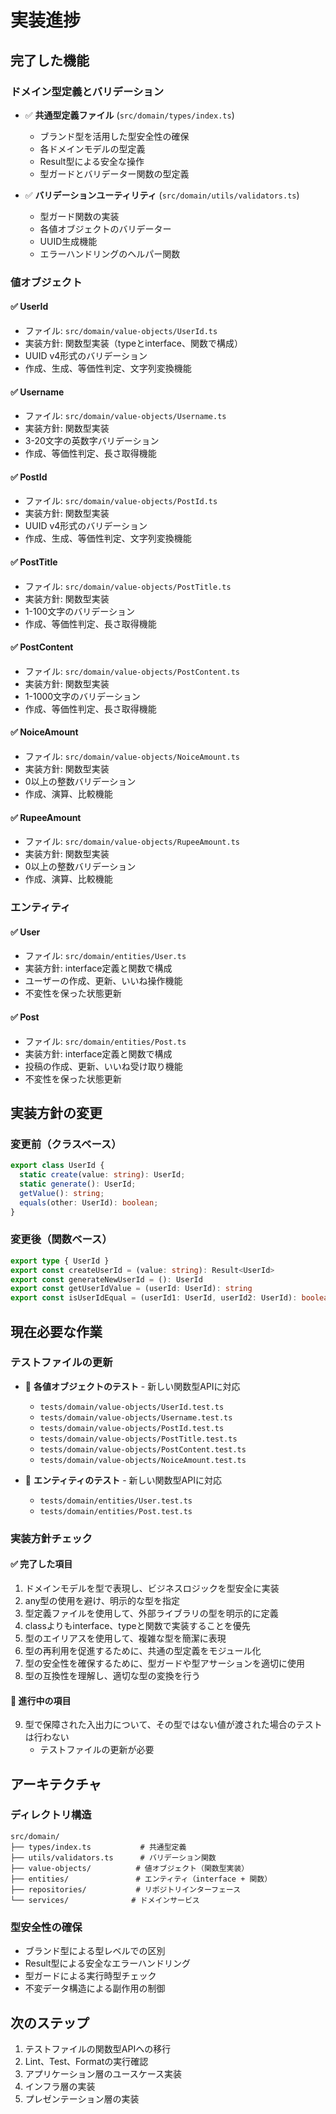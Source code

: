 # 実装進捗

## 完了した機能

### ドメイン型定義とバリデーション

- ✅ **共通型定義ファイル** (`src/domain/types/index.ts`)
  - ブランド型を活用した型安全性の確保
  - 各ドメインモデルの型定義
  - Result型による安全な操作
  - 型ガードとバリデーター関数の型定義

- ✅ **バリデーションユーティリティ** (`src/domain/utils/validators.ts`)
  - 型ガード関数の実装
  - 各値オブジェクトのバリデーター
  - UUID生成機能
  - エラーハンドリングのヘルパー関数

### 値オブジェクト

#### ✅ UserId

- ファイル: `src/domain/value-objects/UserId.ts`
- 実装方針: 関数型実装（typeとinterface、関数で構成）
- UUID v4形式のバリデーション
- 作成、生成、等価性判定、文字列変換機能

#### ✅ Username

- ファイル: `src/domain/value-objects/Username.ts`
- 実装方針: 関数型実装
- 3-20文字の英数字バリデーション
- 作成、等価性判定、長さ取得機能

#### ✅ PostId

- ファイル: `src/domain/value-objects/PostId.ts`
- 実装方針: 関数型実装
- UUID v4形式のバリデーション
- 作成、生成、等価性判定、文字列変換機能

#### ✅ PostTitle

- ファイル: `src/domain/value-objects/PostTitle.ts`
- 実装方針: 関数型実装
- 1-100文字のバリデーション
- 作成、等価性判定、長さ取得機能

#### ✅ PostContent

- ファイル: `src/domain/value-objects/PostContent.ts`
- 実装方針: 関数型実装
- 1-1000文字のバリデーション
- 作成、等価性判定、長さ取得機能

#### ✅ NoiceAmount

- ファイル: `src/domain/value-objects/NoiceAmount.ts`
- 実装方針: 関数型実装
- 0以上の整数バリデーション
- 作成、演算、比較機能

#### ✅ RupeeAmount

- ファイル: `src/domain/value-objects/RupeeAmount.ts`
- 実装方針: 関数型実装
- 0以上の整数バリデーション
- 作成、演算、比較機能

### エンティティ

#### ✅ User

- ファイル: `src/domain/entities/User.ts`
- 実装方針: interface定義と関数で構成
- ユーザーの作成、更新、いいね操作機能
- 不変性を保った状態更新

#### ✅ Post

- ファイル: `src/domain/entities/Post.ts`
- 実装方針: interface定義と関数で構成
- 投稿の作成、更新、いいね受け取り機能
- 不変性を保った状態更新

## 実装方針の変更

### 変更前（クラスベース）

```typescript
export class UserId {
  static create(value: string): UserId;
  static generate(): UserId;
  getValue(): string;
  equals(other: UserId): boolean;
}
```

### 変更後（関数ベース）

```typescript
export type { UserId }
export const createUserId = (value: string): Result<UserId>
export const generateNewUserId = (): UserId
export const getUserIdValue = (userId: UserId): string
export const isUserIdEqual = (userId1: UserId, userId2: UserId): boolean
```

## 現在必要な作業

### テストファイルの更新

- 🔄 **各値オブジェクトのテスト** - 新しい関数型APIに対応
  - `tests/domain/value-objects/UserId.test.ts`
  - `tests/domain/value-objects/Username.test.ts`
  - `tests/domain/value-objects/PostId.test.ts`
  - `tests/domain/value-objects/PostTitle.test.ts`
  - `tests/domain/value-objects/PostContent.test.ts`
  - `tests/domain/value-objects/NoiceAmount.test.ts`

- 🔄 **エンティティのテスト** - 新しい関数型APIに対応
  - `tests/domain/entities/User.test.ts`
  - `tests/domain/entities/Post.test.ts`

### 実装方針チェック

#### ✅ 完了した項目

1. ドメインモデルを型で表現し、ビジネスロジックを型安全に実装
2. any型の使用を避け、明示的な型を指定
3. 型定義ファイルを使用して、外部ライブラリの型を明示的に定義
4. classよりもinterface、typeと関数で実装することを優先
5. 型のエイリアスを使用して、複雑な型を簡潔に表現
6. 型の再利用を促進するために、共通の型定義をモジュール化
7. 型の安全性を確保するために、型ガードや型アサーションを適切に使用
8. 型の互換性を理解し、適切な型の変換を行う

#### 🔄 進行中の項目

9. 型で保障された入出力について、その型ではない値が渡された場合のテストは行わない
   - テストファイルの更新が必要

## アーキテクチャ

### ディレクトリ構造

```
src/domain/
├── types/index.ts           # 共通型定義
├── utils/validators.ts      # バリデーション関数
├── value-objects/          # 値オブジェクト（関数型実装）
├── entities/               # エンティティ（interface + 関数）
├── repositories/           # リポジトリインターフェース
└── services/              # ドメインサービス
```

### 型安全性の確保

- ブランド型による型レベルでの区別
- Result型による安全なエラーハンドリング
- 型ガードによる実行時型チェック
- 不変データ構造による副作用の制御

## 次のステップ

1. テストファイルの関数型APIへの移行
2. Lint、Test、Formatの実行確認
3. アプリケーション層のユースケース実装
4. インフラ層の実装
5. プレゼンテーション層の実装
